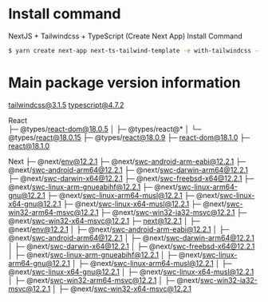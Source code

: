 # Install command

NextJS + Tailwindcss + TypeScript (Create Next App) Install Command
```bash
$ yarn create next-app next-ts-tailwind-template -e with-tailwindcss --typescript
```

# Main package version information

tailwindcss@3.1.5
typescript@4.7.2

React  
├─ @types/react-dom@18.0.5
│  ├─ @types/react@*
│  └─ @types/react@18.0.15
├─ @types/react@18.0.9
├─ react-dom@18.1.0
├─ react@18.1.0

Next
├─ @next/env@12.2.1
├─ @next/swc-android-arm-eabi@12.2.1
├─ @next/swc-android-arm64@12.2.1
├─ @next/swc-darwin-arm64@12.2.1
├─ @next/swc-darwin-x64@12.2.1
├─ @next/swc-freebsd-x64@12.2.1
├─ @next/swc-linux-arm-gnueabihf@12.2.1
├─ @next/swc-linux-arm64-gnu@12.2.1
├─ @next/swc-linux-arm64-musl@12.2.1
├─ @next/swc-linux-x64-gnu@12.2.1
├─ @next/swc-linux-x64-musl@12.2.1
├─ @next/swc-win32-arm64-msvc@12.2.1
├─ @next/swc-win32-ia32-msvc@12.2.1
├─ @next/swc-win32-x64-msvc@12.2.1
├─ next@12.2.1
│  ├─ @next/env@12.2.1
│  ├─ @next/swc-android-arm-eabi@12.2.1
│  ├─ @next/swc-android-arm64@12.2.1
│  ├─ @next/swc-darwin-arm64@12.2.1
│  ├─ @next/swc-darwin-x64@12.2.1
│  ├─ @next/swc-freebsd-x64@12.2.1
│  ├─ @next/swc-linux-arm-gnueabihf@12.2.1
│  ├─ @next/swc-linux-arm64-gnu@12.2.1
│  ├─ @next/swc-linux-arm64-musl@12.2.1
│  ├─ @next/swc-linux-x64-gnu@12.2.1
│  ├─ @next/swc-linux-x64-musl@12.2.1
│  ├─ @next/swc-win32-arm64-msvc@12.2.1
│  ├─ @next/swc-win32-ia32-msvc@12.2.1
│  ├─ @next/swc-win32-x64-msvc@12.2.1
